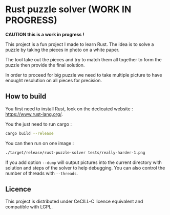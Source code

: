 Rust puzzle solver (WORK IN PROGRESS)
=====================================

**CAUTION this is a work in progress !**

This project is a fun project I made to learn Rust. The idea is to solve a puzzle by taking the pieces in photo on a white paper.

The tool take out the pieces and try to match them all together to form the puzzle then provide the final solution.

In order to proceed for big puzzle we need to take multiple picture to have enought resolution on all pieces for precision.


How to build
------------

You first need to install Rust, look on the dedicated website : https://www.rust-lang.org/.

You the just need to run cargo :

```sh
cargo build --release
```

You can then run on one image :

```sh
./target/release/rust-puzzle-solver tests/really-harder-1.png
```

If you add option `--dump` will output pictures into the current directory with solution and steps of the solver to help debugging.
You can also control the number of threads with `--threads`.

Licence
-------

This project is distributed under CeCILL-C licence equivalent and compatible with LGPL.
